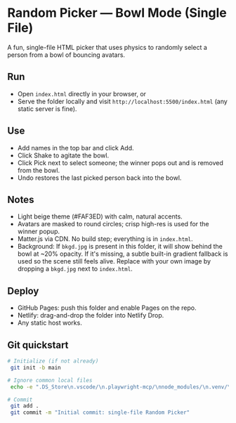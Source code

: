 # Random Picker — Bowl Mode (Single File)

A fun, single-file HTML picker that uses physics to randomly select a person from a bowl of bouncing avatars.

## Run
- Open `index.html` directly in your browser, or
- Serve the folder locally and visit `http://localhost:5500/index.html` (any static server is fine).

## Use
- Add names in the top bar and click Add.
- Click Shake to agitate the bowl.
- Click Pick next to select someone; the winner pops out and is removed from the bowl.
- Undo restores the last picked person back into the bowl.

## Notes
- Light beige theme (#FAF3ED) with calm, natural accents.
- Avatars are masked to round circles; crisp high-res is used for the winner popup.
- Matter.js via CDN. No build step; everything is in `index.html`.
 - Background: If `bkgd.jpg` is present in this folder, it will show behind the bowl at ~20% opacity. If it's missing, a subtle built-in gradient fallback is used so the scene still feels alive. Replace with your own image by dropping a `bkgd.jpg` next to `index.html`.

## Deploy
- GitHub Pages: push this folder and enable Pages on the repo.
- Netlify: drag-and-drop the folder into Netlify Drop.
- Any static host works.

## Git quickstart
```bash
# Initialize (if not already)
 git init -b main

# Ignore common local files
 echo -e ".DS_Store\n.vscode/\n.playwright-mcp/\nnode_modules/\n.venv/\n.env/" > .gitignore

# Commit
 git add .
 git commit -m "Initial commit: single-file Random Picker"
```

